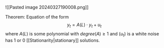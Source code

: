 ![[Pasted image 20240327190008.png]]

Theorem:
Equation of the form 
$$
y_{t} = A(L) \cdot y_{t} + u_{t}
$$
where $A(L)$ is some polynomial with $degree(A) \geq 1$ and $(u_{t})$ is a white noise has 1 or 0 [[Stationarity|stationary]] solutions.